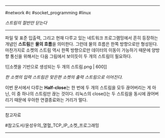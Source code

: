 
---

#network #c #socket_programming #linux

*스트림의 절반만 닫는다*

---

파일 및 표준 입출력, 그리고 현재 다루고 있는 네트워크 프로그램밍에서 흔히 등장하는 개념인 **스트림**은 **물의 흐름**을 의미한다. 그런데 물의 흐름은 한쪽 방향으로만 형성된다. 마찬가지로 소켓의 스트림 역시 한쪽 방향으로만 데이터의 이동이 가능하기 때문에 양방향 통신을 위해서는 다음 그림에서 보이듯이 두 개의 스트림이 필요하다.

![[소켓을 기반으로 생성되는 두 개의 스트림.png | 600]]

*한 소켓의 입력 스트림은 맞은편  소켓의 출력 스트림으로 이어진다.*

이번 문서에서 다루는 **Half-close**는 한 번에 두 개의 스트림을 모두 끊어버리는 게 아닌, 이 중 하나의 스트림만 끊는 것이다. 리눅스의 close()는 두 스트림을 동시에 끊어버리기 때문에 우아한 연결종료와는 거리가 멀다.



---

참고자료

#참고도서/윤성우의_열혈_TCP_IP_소켓_프로그래밍

---